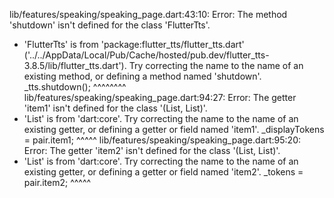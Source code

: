 lib/features/speaking/speaking_page.dart:43:10: Error: The method 'shutdown' isn't defined for the class 'FlutterTts'.
 - 'FlutterTts' is from 'package:flutter_tts/flutter_tts.dart' ('../../AppData/Local/Pub/Cache/hosted/pub.dev/flutter_tts-3.8.5/lib/flutter_tts.dart').
Try correcting the name to the name of an existing method, or defining a method named 'shutdown'.
    _tts.shutdown();
         ^^^^^^^^
lib/features/speaking/speaking_page.dart:94:27: Error: The getter 'item1' isn't defined for the class '(List<String>, List<String>)'.
 - 'List' is from 'dart:core'.
Try correcting the name to the name of an existing getter, or defining a getter or field named 'item1'.
    _displayTokens = pair.item1;
                          ^^^^^
lib/features/speaking/speaking_page.dart:95:20: Error: The getter 'item2' isn't defined for the class '(List<String>, List<String>)'.
 - 'List' is from 'dart:core'.
Try correcting the name to the name of an existing getter, or defining a getter or field named 'item2'.
    _tokens = pair.item2;
                   ^^^^^